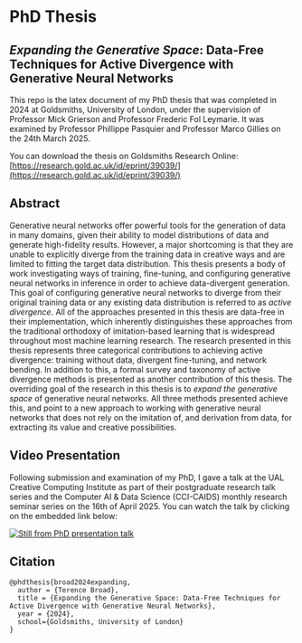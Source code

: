 # PhD Thesis
## *Expanding the Generative Space*: Data-Free Techniques for Active Divergence with Generative Neural Networks

This repo is the latex document of my PhD thesis that was completed in 2024 at Goldsmiths, University of London, under the supervision of Professor Mick Grierson and Professor Frederic Fol Leymarie. It was examined by Professor Phillippe Pasquier and Professor Marco Gillies on the 24th March 2025.

You can download the thesis on Goldsmiths Research Online: [https://research.gold.ac.uk/id/eprint/39039/](https://research.gold.ac.uk/id/eprint/39039/)
## Abstract 


Generative neural networks offer powerful tools for the generation of data in many domains, given their ability to model distributions of data and generate high-fidelity results. However, a major shortcoming is that they are unable to explicitly diverge from the training data in creative ways and are limited to fitting the target data distribution. This thesis presents a body of work investigating ways of training, fine-tuning, and configuring generative neural networks in inference in order to achieve data-divergent generation. This goal of configuring generative neural networks to diverge from their original training data or any existing data distribution is referred to as *active divergence*. All of the approaches presented in this thesis are data-free in their implementation, which inherently distinguishes these approaches from the traditional orthodoxy of imitation-based learning that is widespread throughout most machine learning research. The research presented in this thesis represents three categorical contributions to achieving active divergence: training without data, divergent fine-tuning, and network bending. In addition to this, a formal survey and taxonomy of active divergence methods is presented as another contribution of this thesis. The overriding goal of the research in this thesis is to *expand the generative space* of generative neural networks. All three methods presented achieve this, and point to a new approach to working with generative neural networks that does not rely on the imitation of, and derivation from data, for extracting its value and creative possibilities.

## Video Presentation

Following submission and examination of my PhD, I gave a talk at the UAL Creative Computing Institute as part of their postgraduate research talk series and the Computer AI & Data Science (CCI-CAIDS) monthly research seminar series on the 16th of April 2025. You can watch the talk by clicking on the embedded link below:

[![Still from PhD presentation talk](https://img.youtube.com/vi/mee3pyr1RwA/0.jpg)](https://www.youtube.com/watch?v=mee3pyr1RwA)


## Citation

```
@phdthesis{broad2024expanding,
  author = {Terence Broad},
  title = {Expanding the Generative Space: Data-Free Techniques for Active Divergence with Generative Neural Networks},
  year = {2024},
  school={Goldsmiths, University of London}
}
```

